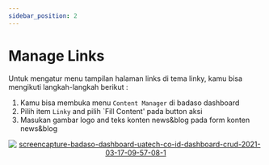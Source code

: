 ```yaml
---
sidebar_position: 2
---
```


# Manage Links

Untuk mengatur menu tampilan halaman links di tema linky, kamu bisa mengikuti langkah-langkah berikut :
1. Kamu bisa membuka menu `Content Manager` di badaso dashboard
2. Pilih item `Linky` and pilih `Fill Content' pada button aksi
3. Masukan gambar logo and teks konten news&blog   pada form konten news&blog 
<p align="center">
   <a href="https://badaso-docs.uatech.co.id/">
    <img src="http://localhost:3000/img/links-content.png" alt="screencapture-badaso-dashboard-uatech-co-id-dashboard-crud-2021-03-17-09-57-08-1" />
  </a>
</p>

